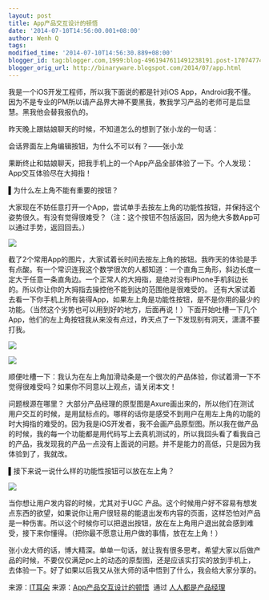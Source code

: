 ```yaml
---
layout: post
title: App产品交互设计的顿悟
date: '2014-07-10T14:56:00.001+08:00'
author: Wenh Q
tags:
modified_time: '2014-07-10T14:56:30.889+08:00'
blogger_id: tag:blogger.com,1999:blog-4961947611491238191.post-1707477485506154085
blogger_orig_url: http://binaryware.blogspot.com/2014/07/app.html
---
```


我是一个iOS开发工程师，所以我下面说的都是针对iOS
App，Android我不懂。因为不是专业的PM所以请产品界大神不要黑我，教我学习产品的老师可是后显慧。黑我他会替我报仇的。



昨天晚上跟姑娘聊天的时候，不知道怎么的想到了张小龙的一句话：



会话界面左上角编辑按钮，为什么不可以有？——张小龙



果断终止和姑娘聊天，把我手机上的一个App产品全部体验了一下。个人发现：App交互体验尽在大拇指！

▌为什么左上角不能有重要的按钮？



大家现在不妨任意打开一个App，尝试单手去按左上角的功能性按钮，并保持这个姿势很久。有没有觉得很难受？（注：这个按钮不包括返回，因为绝大多数App可以通过手势，返回回去。）



![](https://images-blogger-opensocial.googleusercontent.com/gadgets/proxy?url=http%3A%2F%2Fimage.woshipm.com%2Fwp-files%2F2014%2F07%2Fddf57cc1106933249c316448f8b44fe0.png&container=blogger&gadget=a&rewriteMime=image%2F*)



截了2个常用App的图片，大家试着长时间去按左上角的按钮。我昨天的体验是手有点酸。有一个常识连我这个数学很次的人都知道：一个直角三角形，斜边长度一定大于任意一条直角边。一个正常人的大拇指，是绝对没有iPhone手机斜边长的。所以你让你的大拇指去操控他不能到达的范围他是很难受的。
还有大家试着去看一下你手机上所有装得App，如果左上角是功能性按钮，是不是你用的最少的功能。（当然这个劣势也可以用到好的地方，后面再说！）下面开始吐槽一下几个App，他们的左上角按钮我从来没有点过，昨天点了一下发现别有洞天，潇潇不要打我。



![](https://images-blogger-opensocial.googleusercontent.com/gadgets/proxy?url=http%3A%2F%2Fimage.woshipm.com%2Fwp-files%2F2014%2F07%2F3edb180ac2385106addb26f625697bfe.png&container=blogger&gadget=a&rewriteMime=image%2F*)



![](https://images-blogger-opensocial.googleusercontent.com/gadgets/proxy?url=http%3A%2F%2Fimage.woshipm.com%2Fwp-files%2F2014%2F07%2F604a56a0a20576b7b0c5a9d4ceeafafc.png&container=blogger&gadget=a&rewriteMime=image%2F*)



顺便吐槽一下：我认为在左上角加滑动条是一个很次的产品体验，你试着滑一下不觉得很难受吗？如果你不同意以上观点，请关闭本文！



问题根源在哪里？
大部分产品经理的原型图是Axure画出来的，所以他们在测试用户交互的时候，是用鼠标点的。哪样的话你是感受不到用户在用左上角的功能的时大拇指的难受的。因为我是iOS开发者，我不会画产品原型图。所以我在做产品的时候，我的每一个功能都是用代码写上去真机测试的，所以我回头看了看我自己的产品，我发现我的产品一点没有上面说的问题。并不是能力的高低，只是因为我体验到了，我就改。

▌接下来说一说什么样的功能性按钮可以放在左上角？



![](https://images-blogger-opensocial.googleusercontent.com/gadgets/proxy?url=http%3A%2F%2Fimage.woshipm.com%2Fwp-files%2F2014%2F07%2F69c728897cc1b32b9449fc0dac2d5d4f.png&container=blogger&gadget=a&rewriteMime=image%2F*)



当你想让用户发内容的时候，尤其对于UGC
产品。这个时候用户好不容易有想发点东西的欲望，如果说你让用户很轻易的能退出发布内容的页面，这样恐怕对产品是一种伤害。所以这个时候你可以把退出按钮，放在左上角用户退出就会感到难受，接下来你懂得。（把你最不愿意让用户做的事情，放在左上角！）



张小龙大师的话，博大精深。单单一句话，就让我有很多思考。希望大家以后做产品的时候，不要仅仅满足pc上的动态的原型图，还是应该实打实的放到手机上，去体验一下。好了如果以后我又从张大师的话中悟到了什么，我会给大家分享的。



来源：[IT耳朵](http://www.iterduo.com/0708-jiaohusheji.html)
来源：[App产品交互设计的顿悟](http://www.woshipm.com/pd/93386.html)  通过 [人人都是产品经理](http://www.woshipm.com/)
